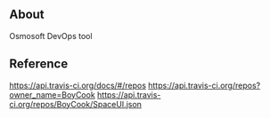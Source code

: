 ## About
Osmosoft DevOps tool

## Reference
https://api.travis-ci.org/docs/#/repos
https://api.travis-ci.org/repos?owner_name=BoyCook
https://api.travis-ci.org/repos/BoyCook/SpaceUI.json
